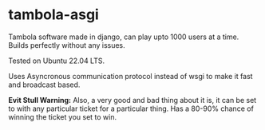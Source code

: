 # tambola-asgi



Tambola software made in django, can play upto 1000 users at a time. Builds perfectly without any issues.

Tested on Ubuntu 22.04 LTS.

Uses Asyncronous communication protocol instead of wsgi to make it fast and broadcast based.


<b>Evit Stull Warning:</b> Also, a very good and bad thing about it is, it can be set to with any particular ticket for a particular thing. Has a 80-90% chance of winning the ticket you set to win.
